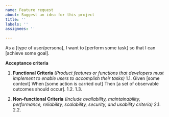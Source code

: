 ```yaml
---
name: Feature request
about: Suggest an idea for this project
title: ''
labels: ''
assignees: ''

---
```


As a [type of user/persona],
I want to [perform some task]
so that I can [achieve some goal].

**Acceptance criteria**
1. **Functional Criteria** _(Product features or functions that developers must implement to enable users to accomplish their tasks)_
1.1. Given [some context]
       When [some action is carried out]
       Then [a set of observable outcomes should occur].
1.2. 
1.3.

2. **Non-functional Criteria** _(Include availability, maintainability, performance, reliability, scalability, security, and usability criteria)_
2.1. 
2.2.
